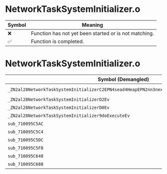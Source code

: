 # NetworkTaskSystemInitializer.o
| Symbol | Meaning 
| ------------- | ------------- 
| :x: | Function has not yet been started or is not matching. 
| :white_check_mark: | Function is completed. 


# NetworkTaskSystemInitializer.o
| Symbol (Demangled) | Symbol (Mangled) | Decompiled? |
| ------------- |  ------------- | ------------- |
| `_ZN2al28NetworkTaskSystemInitializerC2EPN4sead4HeapEPN2nn3nex9NgsFacadeERKNS_11FunctorBaseE` | `al::NetworkTaskSystemInitializer::NetworkTaskSystemInitializer(sead::Heap *,nn::nex::NgsFacade *,al::FunctorBase const&)` | :white_check_mark: |
| `_ZN2al28NetworkTaskSystemInitializerD2Ev` | `al::NetworkTaskSystemInitializer::~NetworkTaskSystemInitializer()` | :white_check_mark: |
| `_ZN2al28NetworkTaskSystemInitializerD0Ev` | `al::NetworkTaskSystemInitializer::~NetworkTaskSystemInitializer()` | :white_check_mark: |
| `_ZN2al28NetworkTaskSystemInitializer9doExecuteEv` | `al::NetworkTaskSystemInitializer::doExecute(void)` | :white_check_mark: |
| `sub_710095C5AC` | `` | :white_check_mark: |
| `sub_710095C5C4` | `` | :white_check_mark: |
| `sub_710095C5DC` | `` | :white_check_mark: |
| `sub_710095C5F8` | `` | :white_check_mark: |
| `sub_710095C648` | `` | :white_check_mark: |
| `sub_710095C688` | `` | :white_check_mark: |
